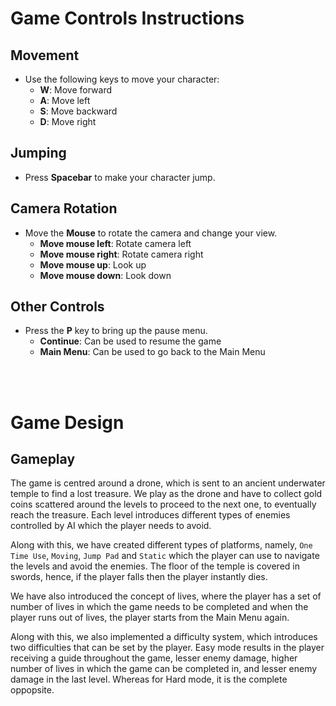 # Game Controls Instructions
## Movement
- Use the following keys to move your character:
  - **W**: Move forward
  - **A**: Move left
  - **S**: Move backward
  - **D**: Move right

## Jumping
- Press **Spacebar** to make your character jump.

## Camera Rotation
- Move the **Mouse** to rotate the camera and change your view.
  - **Move mouse left**: Rotate camera left
  - **Move mouse right**: Rotate camera right
  - **Move mouse up**: Look up
  - **Move mouse down**: Look down  

## Other Controls
- Press the **P** key to bring up the pause menu.
  - **Continue**: Can be used to resume the game
  - **Main Menu**: Can be used to go back to the Main Menu

<br/><br/>

# Game Design 

## Gameplay
The game is centred around a drone, which is sent to an ancient underwater temple to find a lost treasure. We play as the drone and have to collect gold coins scattered around the levels to proceed to the next one, to eventually reach the treasure. Each level introduces different types of enemies controlled by AI which the player needs to avoid.

Along with this, we have created different types of platforms, namely, `One Time Use`, `Moving`, `Jump Pad` and `Static` which the player can use to navigate the levels and avoid the enemies. The floor of the temple is covered in swords, hence, if the player falls then the player instantly dies.

We have also introduced the concept of lives, where the player has a set of number of lives in which the game needs to be completed and when the player runs out of lives, the player starts from the Main Menu again.

Along with this, we also implemented a difficulty system, which introduces two difficulties that can be set by the player. Easy mode results in the player receiving a guide throughout the game, lesser enemy damage, higher number of lives in which the game can be completed in, and lesser enemy damage in the last level. Whereas for Hard mode, it is the complete oppopsite.
